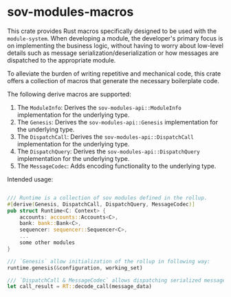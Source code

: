 # sov-modules-macros

This crate provides Rust macros specifically designed to be used with the `module-system`. When developing a module, the  developer's primary focus is on implementing the business logic, without having to worry about low-level details such as message serialization/deserialization or how messages are dispatched to the appropriate module.

To alleviate the burden of writing repetitive and mechanical code, this crate offers a collection of macros that generate the necessary boilerplate code. 

The following derive macros are supported:

1. The `ModuleInfo`: Derives the `sov-modules-api::ModuleInfo` implementation for the underlying type. 
1. The `Genesis`: Derives the `sov-modules-api::Genesis` implementation for the underlying type.
1. The `DispatchCall`: Derives the `sov-modules-api::DispatchCall` implementation for the underlying type.
1. The `DispatchQuery`: Derives the `sov-modules-api::DispatchQuery` implementation for the underlying type.
1. The `MessageCodec`: Adds encoding functionality to the underlying type.

Intended usage:

```rust

/// Runtime is a collection of sov modules defined in the rollup.
#[derive(Genesis, DispatchCall, DispatchQuery, MessageCodec)]
pub struct Runtime<C: Context> {
    accounts: accounts::Accounts<C>,
    bank: bank::Bank<C>,
    sequencer: sequencer::Sequencer<C>,    
    ...
    some other modules
}

/// `Genesis` allow initialization of the rollup in following way:
runtime.genesis(&configuration, working_set)

/// `DispatchCall & MessageCodec` allows dispatching serialized messages to the appropriate module.
let call_result = RT::decode_call(message_data)

```

